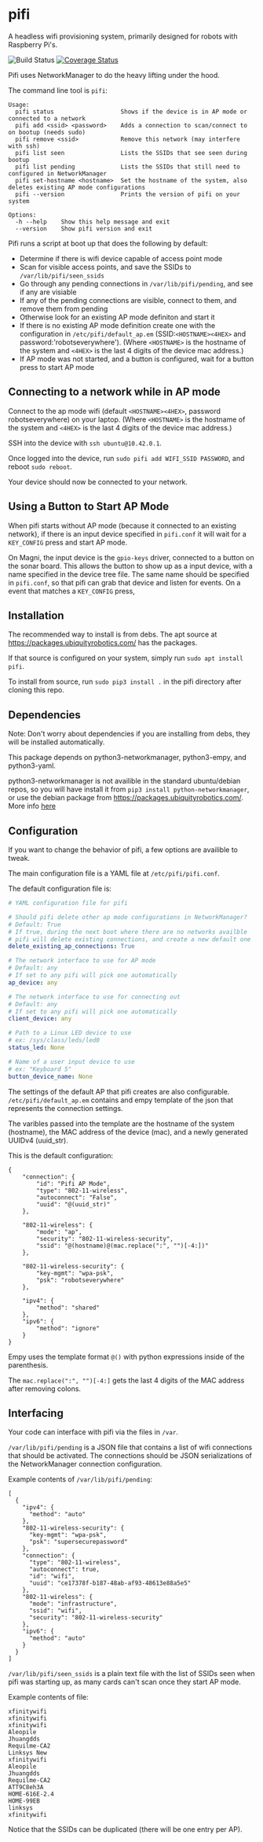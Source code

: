 # pifi
A headless wifi provisioning system, primarily designed for robots with Raspberry Pi's.

![Build Status](https://github.com/rohbotics/pifi/actions/workflows/xenial.yml/badge.svg)
[![Coverage Status](https://coveralls.io/repos/github/rohbotics/pifi/badge.svg?branch=master)](https://coveralls.io/github/rohbotics/pifi?branch=master)

Pifi uses NetworkManager to do the heavy lifting under the hood.

The command line tool is `pifi`:
```
Usage:
  pifi status                   Shows if the device is in AP mode or connected to a network
  pifi add <ssid> <password>    Adds a connection to scan/connect to on bootup (needs sudo)
  pifi remove <ssid>            Remove this network (may interfere with ssh)
  pifi list seen                Lists the SSIDs that see seen during bootup
  pifi list pending             Lists the SSIDs that still need to configured in NetworkManager
  pifi set-hostname <hostname>  Set the hostname of the system, also deletes existing AP mode configurations
  pifi --version                Prints the version of pifi on your system

Options:
  -h --help    Show this help message and exit
  --version    Show pifi version and exit
```

Pifi runs a script at boot up that does the following by default:
* Determine if there is wifi device capable of access point mode
* Scan for visible access points, and save the SSIDs to `/var/lib/pifi/seen_ssids`
* Go through any pending connections in `/var/lib/pifi/pending`, and see if any are visiable
* If any of the pending connections are visible, connect to them, and remove them from pending
* Otherwise look for an existing AP mode definiton and start it
* If there is no existing AP mode definition create one with the configuration in `/etc/pifi/default_ap.em` (SSID:`<HOSTNAME><4HEX>`   and password:'robotseverywhere'). (Where `<HOSTNAME>` is the hostname of the system and `<4HEX>` is the last 4 digits of the device mac address.)
* If AP mode was not started, and a button is configured, wait for a button press to start AP mode 

## Connecting to a network while in AP mode
Connect to the ap mode wifi (default `<HOSTNAME><4HEX>`, password robotseverywhere) on your laptop. (Where `<HOSTNAME>` is the hostname of the system and `<4HEX>` is the last 4 digits of the device mac address.)

SSH into the device with `ssh ubuntu@10.42.0.1`. 

Once logged into the device, run `sudo pifi add WIFI_SSID PASSWORD`, and reboot `sudo reboot`.

Your device should now be connected to your network.  

## Using a Button to Start AP Mode
When pifi starts without AP mode (because it connected to an existing network), if there is an input device specified in `pifi.conf` it will wait for a `KEY_CONFIG` press and start AP mode.

On Magni, the input device is the `gpio-keys` driver, connected to a button on the sonar board. This allows the button to show up as a input device, with a name specified in the device tree file. The same name should be specified in `pifi.conf`, so that pifi can grab that device and listen for events. On a event that matches a `KEY_CONFIG` press, 

## Installation
The recommended way to install is from debs. The apt source at https://packages.ubiquityrobotics.com/ has the packages.

If that source is configured on your system, simply run `sudo apt install pifi`.

To install from source, run `sudo pip3 install .` in the pifi directory after cloning this repo.

## Dependencies
Note: Don't worry about dependencies if you are installing from debs, they will be installed automatically.

This package depends on python3-networkmanager, python3-empy, and python3-yaml.

python3-networkmanager is not availible in the standard ubuntu/debian repos, so you will have install it from `pip3 install python-networkmanager`, or use the debian package from https://packages.ubiquityrobotics.com/. More info [here](debian/build-dependencies.md)

## Configuration

If you want to change the behavior of pifi, a few options are availible to tweak.

The main configuration file is a YAML file at `/etc/pifi/pifi.conf`.

The default configuration file is:
```yaml
# YAML configuration file for pifi

# Should pifi delete other ap mode configurations in NetworkManager?
# Default: True
# If true, during the next boot where there are no networks availble 
# pifi will delete existing connections, and create a new default one
delete_existing_ap_connections: True

# The network interface to use for AP mode
# Default: any
# If set to any pifi will pick one automatically
ap_device: any

# The network interface to use for connecting out
# Default: any
# If set to any pifi will pick one automatically
client_device: any

# Path to a Linux LED device to use
# ex: /sys/class/leds/led0
status_led: None

# Name of a user input device to use
# ex: "Keyboard 5"
button_device_name: None
```


The settings of the default AP that pifi creates are also configurable. `/etc/pifi/default_ap.em` contains and empy template of the json that represents the connection settings.

The varibles passed into the template are the hostname of the system (hostname), the MAC address of the device (mac), and a newly generated UUIDv4 (uuid_str).

This is the default configuration:
```
{
    "connection": {
        "id": "Pifi AP Mode",
        "type": "802-11-wireless",
        "autoconnect": "False",
        "uuid": "@(uuid_str)"
    },

    "802-11-wireless": {
        "mode": "ap",
        "security": "802-11-wireless-security",
        "ssid": "@(hostname)@(mac.replace(":", "")[-4:])"
    },

    "802-11-wireless-security": {
        "key-mgmt": "wpa-psk",
        "psk": "robotseverywhere"
    },

    "ipv4": {
        "method": "shared"
    },
    "ipv6": {
        "method": "ignore"
    }
}

```

Empy uses the template format `@()` with python expressions inside of the parenthesis.

The `mac.replace(":", "")[-4:]` gets the last 4 digits of the MAC address after removing colons.

## Interfacing
Your code can interface with pifi via the files in `/var`.

`/var/lib/pifi/pending` is a JSON file that contains a list of wifi connections that should be activated. The connections should be JSON serializations of the NetworkManager connection configuration. 

Example contents of `/var/lib/pifi/pending`:
```
[
  {
    "ipv4": {
      "method": "auto"
    },
    "802-11-wireless-security": {
      "key-mgmt": "wpa-psk",
      "psk": "supersecurepassword"
    },
    "connection": {
      "type": "802-11-wireless",
      "autoconnect": true,
      "id": "wifi",
      "uuid": "ce17378f-b187-48ab-af93-48613e88a5e5"
    },
    "802-11-wireless": {
      "mode": "infrastructure",
      "ssid": "wifi",
      "security": "802-11-wireless-security"
    },
    "ipv6": {
      "method": "auto"
    }
  }
]
```

`/var/lib/pifi/seen_ssids` is a plain text file with the list of SSIDs seen when pifi was starting up, as many cards can't scan once they start AP mode.

Example contents of file:
```
xfinitywifi
xfinitywifi
xfinitywifi
Aleopile
Jhuangdds
Requilme-CA2
Linksys New
xfinitywifi
Aleopile
Jhuangdds
Requilme-CA2
ATT9C8eh3A
HOME-616E-2.4
HOME-99EB
linksys
xfinitywifi
```

Notice that the SSIDs can be duplicated (there will be one entry per AP).
